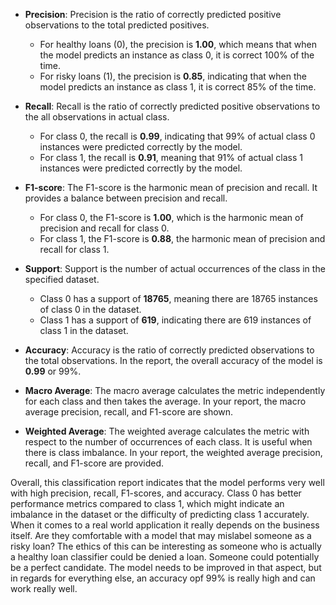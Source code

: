 - **Precision**: Precision is the ratio of correctly predicted positive observations to the total predicted positives.
  - For healthy loans (0), the precision is **1.00**, which means that when the model predicts an instance as class 0, it is correct 100% of the time.
  - For risky loans (1), the precision is **0.85**, indicating that when the model predicts an instance as class 1, it is correct 85% of the time.

- **Recall**: Recall is the ratio of correctly predicted positive observations to the all observations in actual class.
  - For class 0, the recall is **0.99**, indicating that 99% of actual class 0 instances were predicted correctly by the model.
  - For class 1, the recall is **0.91**, meaning that 91% of actual class 1 instances were predicted correctly by the model.

- **F1-score**: The F1-score is the harmonic mean of precision and recall. It provides a balance between precision and recall.
  - For class 0, the F1-score is **1.00**, which is the harmonic mean of precision and recall for class 0.
  - For class 1, the F1-score is **0.88**, the harmonic mean of precision and recall for class 1.

- **Support**: Support is the number of actual occurrences of the class in the specified dataset.
  - Class 0 has a support of **18765**, meaning there are 18765 instances of class 0 in the dataset.
  - Class 1 has a support of **619**, indicating there are 619 instances of class 1 in the dataset.

- **Accuracy**: Accuracy is the ratio of correctly predicted observations to the total observations. In the report, the overall accuracy of the model is **0.99** or 99%.

- **Macro Average**: The macro average calculates the metric independently for each class and then takes the average. In your report, the macro average precision, recall, and F1-score are shown.

- **Weighted Average**: The weighted average calculates the metric with respect to the number of occurrences of each class. It is useful when there is class imbalance. In your report, the weighted average precision, recall, and F1-score are provided.

Overall, this classification report indicates that the model performs very well with high precision, recall, F1-scores, and accuracy. Class 0 has better performance metrics compared to class 1, which might indicate an imbalance in the dataset or the difficulty of predicting class 1 accurately.
When it comes to a real world application it really depends on the business itself. Are they comfortable with a model that may mislabel someone as a risky loan?
The ethics of this can be interesting as someone who is actually a healthy loan classifier could be denied a loan. Someone could potentially be a perfect candidate.
The model needs to be improved in that aspect, but in regards for everything else, an accuracy opf 99% is really high and can work really well. 
